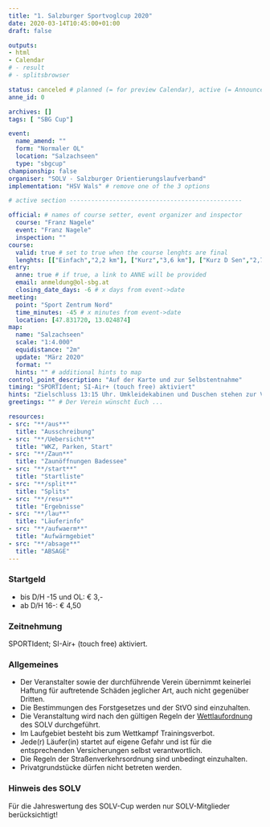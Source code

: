 ```yaml
---
title: "1. Salzburger Sportvoglcup 2020"
date: 2020-03-14T10:45:00+01:00
draft: false

outputs:
- html
- Calendar
# - result
# - splitsbrowser

status: canceled # planned (= for preview Calendar), active (= Announcement...), done (=Results...), canceled (for canceled events)
anne_id: 0

archives: []
tags: [ "SBG Cup"]

event:
  name_amend: ""
  form: "Normaler OL"
  location: "Salzachseen"
  type: "sbgcup"
championship: false
organiser: "SOLV - Salzburger Orientierungslaufverband"
implementation: "HSV Wals" # remove one of the 3 options

# active section ------------------------------------------------

official: # names of course setter, event organizer and inspector
  course: "Franz Nagele"
  event: "Franz Nagele"
  inspection: ""
course:
  valid: true # set to true when the course lenghts are final
  lenghts: [["Einfach","2,2 km"], ["Kurz","3,6 km"], ["Kurz D Sen","2,7 km"], ["Mittel","4,0 km"], ["Lang","5,0 km"], ["Family","1,5 km"]]
entry:
  anne: true # if true, a link to ANNE will be provided
  email: anmeldung@ol-sbg.at
  closing_date_days: -6 # x days from event->date
meeting:
  point: "Sport Zentrum Nord"
  time_minutes: -45 # x minutes from event->date
  location: [47.831720, 13.024874]
map:
  name: "Salzachseen"
  scale: "1:4.000"
  equidistance: "2m"
  update: "März 2020"
  format: ""
  hints: "" # additional hints to map
control_point_description: "Auf der Karte und zur Selbstentnahme"
timing: "SPORTIdent; SI-Air+ (touch free) aktiviert"
hints: "Zielschluss 13:15 Uhr. Umkleidekabinen und Duschen stehen zur Verfügung"
greetings: "" # Der Verein wünscht Euch ...

resources:
- src: "**/aus**"
  title: "Ausschreibung"
- src: "**/Uebersicht**"
  title: "WKZ, Parken, Start"
- src: "**/Zaun**"
  title: "Zaunöffnungen Badessee"
- src: "**/start**"
  title: "Startliste"
- src: "**/split**"
  title: "Splits"
- src: "**/resu**"
  title: "Ergebnisse"
- src: "**/lau**"
  title: "Läuferinfo"
- src: "**/aufwaerm**"
  title: "Aufwärmgebiet"
- src: "**/absage**"
  title: "ABSAGE"
---
```


### Startgeld

- bis D/H -15 und OL: € 3,-
- ab D/H 16-: € 4,50

### Zeitnehmung

SPORTIdent; SI-Air+ (touch free) aktiviert.

### Allgemeines

- Der Veranstalter sowie der durchführende Verein übernimmt keinerlei Haftung für auftretende Schäden jeglicher Art, auch nicht gegenüber Dritten.
- Die Bestimmungen des Forstgesetzes und der StVO sind einzuhalten.
- Die Veranstaltung wird nach den gültigen Regeln der [Wettlaufordnung](../../wettlaufordnung) des SOLV durchgeführt.
- Im Laufgebiet besteht bis zum Wettkampf Trainingsverbot.
- Jede\(r) Läufer(in) startet auf eigene Gefahr und ist für die entsprechenden Versicherungen selbst verantwortlich.
- Die Regeln der Straßenverkehrsordnung sind unbedingt einzuhalten.
- Privatgrundstücke dürfen nicht betreten werden.

### Hinweis des SOLV

Für die Jahreswertung des SOLV-Cup werden nur SOLV-Mitglieder berücksichtigt!
